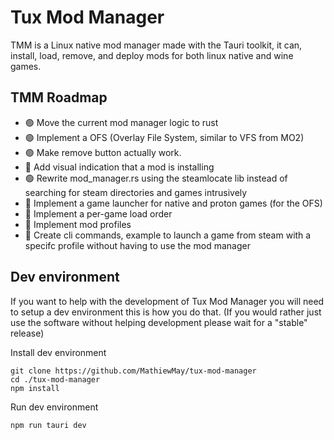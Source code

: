 # Tux Mod Manager
TMM is a Linux native mod manager made with the Tauri toolkit, it can, install, load, remove, and deploy mods for both linux native and wine games.

## TMM Roadmap
 - 🟢 Move the current mod manager logic to rust
 - 🟢 Implement a OFS (Overlay File System, similar to VFS from MO2)
 - 🟢 Make remove button actually work.
 - 🔴 Add visual indication that a mod is installing
 - 🟢 Rewrite mod_manager.rs using the steamlocate lib instead of searching for steam directories and games intrusively
 - 🔴 Implement a game launcher for native and proton games (for the OFS)
 - 🔴 Implement a per-game load order
 - 🔴 Implement mod profiles
 - 🔴 Create cli commands, example to launch a game from steam with a specifc profile without having to use the mod manager

## Dev environment
If you want to help with the development of Tux Mod Manager you will need to setup a dev environment this is how you do that.
(If you would rather just use the software without helping development please wait for a "stable" release)

Install dev environment
```
git clone https://github.com/MathiewMay/tux-mod-manager
cd ./tux-mod-manager
npm install
```

Run dev environment
```
npm run tauri dev
```
